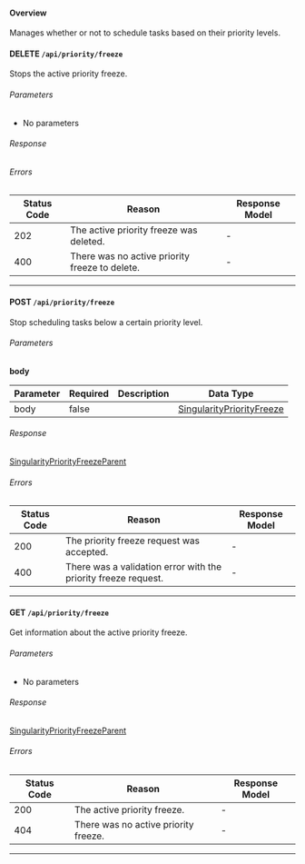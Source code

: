 #### Overview
Manages whether or not to schedule tasks based on their priority levels.

#### **DELETE** `/api/priority/freeze`

Stops the active priority freeze.


###### Parameters
- No parameters

###### Response



###### Errors
| Status Code | Reason      | Response Model |
|-------------|-------------|----------------|
| 202    | The active priority freeze was deleted. | - |
| 400    | There was no active priority freeze to delete. | - |


- - -
#### **POST** `/api/priority/freeze`

Stop scheduling tasks below a certain priority level.


###### Parameters
**body**

| Parameter | Required | Description | Data Type |
|-----------|----------|-------------|-----------|
| body | false |  | [SingularityPriorityFreeze](models.md#model-linkType)</a> |

###### Response
[SingularityPriorityFreezeParent](models.md#model-SingularityPriorityFreezeParent)


###### Errors
| Status Code | Reason      | Response Model |
|-------------|-------------|----------------|
| 200    | The priority freeze request was accepted. | - |
| 400    | There was a validation error with the priority freeze request. | - |


- - -
#### **GET** `/api/priority/freeze`

Get information about the active priority freeze.


###### Parameters
- No parameters

###### Response
[SingularityPriorityFreezeParent](models.md#model-SingularityPriorityFreezeParent)


###### Errors
| Status Code | Reason      | Response Model |
|-------------|-------------|----------------|
| 200    | The active priority freeze. | - |
| 404    | There was no active priority freeze. | - |


- - -